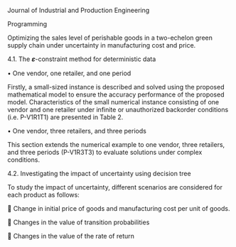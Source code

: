 Journal of Industrial and Production Engineering

Programming 

Optimizing the sales level of perishable goods in a two-echelon green supply chain under uncertainty in manufacturing cost and price.

4.1.	The 𝜺-constraint method for deterministic data

•	One vendor, one retailer, and one period

Firstly, a small-sized instance is described and solved using the proposed mathematical model to ensure the accuracy performance of the proposed model. Characteristics of the small numerical instance consisting of one vendor and one retailer under infinite or unauthorized backorder conditions (i.e. P-V1R1T1) are presented in Table 2.

•	One vendor, three retailers, and three periods

This section extends the numerical example to one vendor, three retailers, and three periods (P-V1R3T3) to evaluate solutions under complex conditions. 

4.2.	Investigating the impact of uncertainty using decision tree

To study the impact of uncertainty, different scenarios are considered for each product as follows:

	Change in initial price of goods and manufacturing cost per unit of goods.

	Changes in the value of transition probabilities

	Changes in the value of the rate of return

